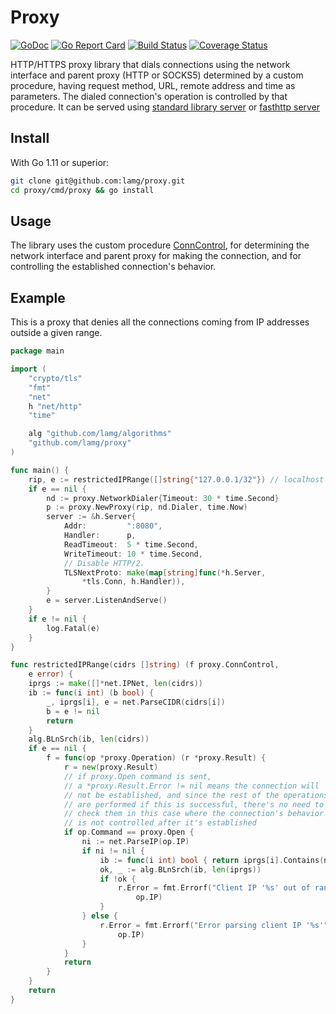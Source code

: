 # Proxy

[![GoDoc][0]][1] [![Go Report Card][2]][3] [![Build Status][7]][8] [![Coverage Status][9]][10]

HTTP/HTTPS proxy library that dials connections using the network interface and parent proxy (HTTP or SOCKS5) determined by a custom procedure, having request method, URL, remote address and time as parameters. The dialed connection's operation is controlled by that procedure. It can be served using [standard library server][4] or [fasthttp server][5]

## Install

With Go 1.11 or superior:

```sh
git clone git@github.com:lamg/proxy.git
cd proxy/cmd/proxy && go install
```

## Usage

The library uses the custom procedure [ConnControl][6], for determining the network interface and parent proxy for making the connection, and for controlling the established connection's behavior.
 
## Example

This is a proxy that denies all the connections coming from IP addresses outside a given range.

```go
package main

import (
	"crypto/tls"
	"fmt"
	"net"
	h "net/http"
	"time"

	alg "github.com/lamg/algorithms"
	"github.com/lamg/proxy"
)

func main() {
	rip, e := restrictedIPRange([]string{"127.0.0.1/32"}) // localhost clients only
	if e == nil {
		nd := proxy.NetworkDialer{Timeout: 30 * time.Second}
		p := proxy.NewProxy(rip, nd.Dialer, time.Now)
		server := &h.Server{
			Addr:         ":8080",
			Handler:      p,
			ReadTimeout:  5 * time.Second,
			WriteTimeout: 10 * time.Second,
			// Disable HTTP/2.
			TLSNextProto: make(map[string]func(*h.Server,
				*tls.Conn, h.Handler)),
		}
		e = server.ListenAndServe()
	}
	if e != nil {
		log.Fatal(e)
	}
}

func restrictedIPRange(cidrs []string) (f proxy.ConnControl,
	e error) {
	iprgs := make([]*net.IPNet, len(cidrs))
	ib := func(i int) (b bool) {
		_, iprgs[i], e = net.ParseCIDR(cidrs[i])
		b = e != nil
		return
	}
	alg.BLnSrch(ib, len(cidrs))
	if e == nil {
		f = func(op *proxy.Operation) (r *proxy.Result) {
			r = new(proxy.Result)
			// if proxy.Open command is sent,
			// a *proxy.Result.Error != nil means the connection will
			// not be established, and since the rest of the operations
			// are performed if this is successful, there's no need to
			// check them in this case where the connection's behavior
			// is not controlled after it's established
			if op.Command == proxy.Open {
				ni := net.ParseIP(op.IP)
				if ni != nil {
					ib := func(i int) bool { return iprgs[i].Contains(ni) }
					ok, _ := alg.BLnSrch(ib, len(iprgs))
					if !ok {
						r.Error = fmt.Errorf("Client IP '%s' out of range",
							op.IP)
					}
				} else {
					r.Error = fmt.Errorf("Error parsing client IP '%s'",
						op.IP)
				}
			}
			return
		}
	}
	return
}
```

[0]: https://godoc.org/github.com/lamg/proxy?status.svg
[1]: https://godoc.org/github.com/lamg/proxy

[2]: https://goreportcard.com/badge/github.com/lamg/proxy
[3]: https://goreportcard.com/report/github.com/lamg/proxy

[4]: https://godoc.org/net/http#Server
[5]: https://godoc.org/github.com/valyala/fasthttp#Server

[6]: https://godoc.org/github.com/lamg/proxy#ConnControl

[7]: https://travis-ci.com/lamg/proxy.svg?branch=master
[8]: https://travis-ci.com/lamg/proxy

[9]: https://coveralls.io/repos/github/lamg/proxy/badge.svg?branch=master
[10]: https://coveralls.io/github/lamg/proxy?branch=master

